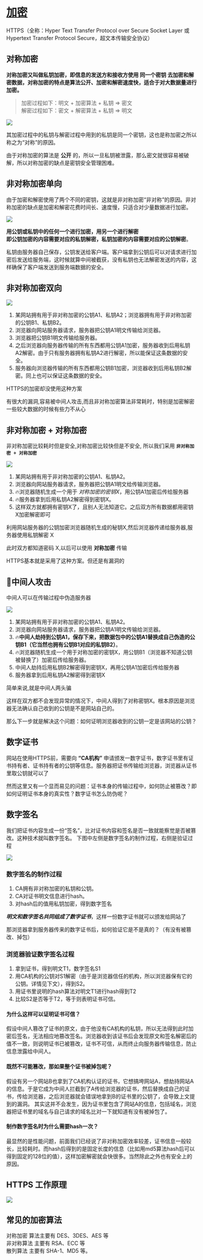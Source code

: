 
# [加密](https://www.cnblogs.com/sxiszero/p/11133747.html)

HTTPS（全称：Hyper Text Transfer Protocol over Secure Socket Layer 或 Hypertext Transfer Protocol Secure，超文本传输安全协议）

## 对称加密
**对称加密又叫做私钥加密，即信息的发送方和接收方使用 同一个密钥 去加密和解密数据，对称加密的特点是算法公开、加密和解密速度快，适合于对大数据量进行加密。**

> 加密过程如下：明文 + 加密算法 + 私钥 => 密文  
> 解密过程如下：密文 + 解密算法 + 私钥 => 明文

<img src="img/611089-20190704172932212-1865243822.png"/>


其加密过程中的私钥与解密过程中用到的私钥是同一个密钥，这也是称加密之所以称之为“对称”的原因。

由于对称加密的算法是 **公开** 的，所以一旦私钥被泄露，那么密文就很容易被破解，所以对称加密的缺点是密钥安全管理困难。

## 非对称加密单向

由于加密和解密使用了两个不同的密钥，这就是非对称加密“非对称”的原因。非对称加密的缺点是加密和解密花费时间长、速度慢，只适合对少量数据进行加密。

<img src="img/611089-20190704172950412-1093634792.png"/>

**用公钥或私钥中的任何一个进行加密，用另一个进行解密    
即公钥加密的内容需要对应的私钥解密，私钥加密的内容需要对应的公钥解密**。

私钥由服务器自己保存，公钥发送给客户端。客户端拿到公钥后可以对请求进行加密后发送给服务端，这时候就算中间被截获，没有私钥也无法解密发送的内容，这样确保了客户端发送到服务端数据的安全。



## 非对称加密双向

<img src="img/611089-20190704173037022-575825113.png"/>

1. 某网站拥有用于非对称加密的公钥A1、私钥A2；浏览器拥有用于非对称加密的公钥B1、私钥B2。
2. 浏览器向网站服务器请求，服务器把公钥A1明文传输给浏览器。
3. 浏览器把公钥B1明文传输给服务器。
4. 之后浏览器向服务器传输的所有东西都用公钥A1加密，服务器收到后用私钥A2解密。由于只有服务器拥有私钥A2进行解密，所以能保证这条数据的安全。
5. 服务器向浏览器传输的所有东西都用公钥B1加密，浏览器收到后用私钥B2解密。同上也可以保证这条数据的安全。  


HTTPS的加密却没使用这种方案
  
有很大的漏洞,容易被中间人攻击,而且非对称加密算法非常耗时，特别是加密解密一些较大数据的时候有些力不从心

## 非对称加密 + 对称加密
非对称加密比较耗时但是安全,对称加密比较快但是不安全, 所以我们采用 **`非对称加密 + 对称加密`**

<img src="img/611089-20190704173049712-841772692.png"/>

1. 某网站拥有用于非对称加密的公钥A1、私钥A2。
2. 浏览器向网站服务器请求，服务器把公钥A1明文给传输浏览器。
3. 🔥浏览器随机生成一个用于 *对称加密的密钥X*，用公钥A1加密后传给服务器
4. 🔥服务器拿到后用私钥A2解密得到密钥X。
5. 这样双方就都拥有密钥X了，且别人无法知道它。之后双方所有数据都用密钥X加密解密即可

利用网站服务器的公钥加密浏览器随机生成的秘钥X,然后浏览器传递给服务器,服务器使用私钥解密 X

此时双方都知道密码 X,以后可以使用 **对称加密** 传输

HTTPS基本就是采用了这种方案。但还是有漏洞的

## 🚀中间人攻击
中间人可以在传输过程中伪造服务器

<img src="img/611089-20190704173100652-22100951.png"/>

1. 某网站拥有用于非对称加密的公钥A1、私钥A2。
2. 浏览器向网站服务器请求，服务器把公钥A1明文传输给浏览器。
3. 🔥**中间人劫持到公钥A1，保存下来，把数据包中的公钥A1替换成自己伪造的公钥B1（它当然也拥有公钥B1对应的私钥B2）**。
4. 🔥浏览器随机生成一个用于对称加密的密钥X，用公钥B1（浏览器不知道公钥被替换了）加密后传给服务器。
5. 中间人劫持后用私钥B2解密得到密钥X，再用公钥A1加密后传给服务器
6. 服务器拿到后用私钥A2解密得到密钥X

简单来说,就是中间人两头骗

这样在双方都不会发现异常的情况下，中间人得到了对称密钥X。根本原因是浏览器无法确认自己收到的公钥是不是网站自己的。

那么下一步就是解决这个问题：如何证明浏览器收到的公钥一定是该网站的公钥？

## 数字证书

网站在使用HTTPS前，需要向 **“CA机构”** 申请颁发一数字证书，数字证书里有证书持有者、证书持有者的公钥等信息。服务器把证书传输给浏览器，浏览器从证书里取公钥就可以了

然而这里又有一个显而易见的问题：证书本身的传输过程中，如何防止被篡改？即如何证明证书本身的真实性？数字证书怎么防伪呢？

## 数字签名

我们把证书内容生成一份“签名”，比对证书内容和签名是否一致就能察觉是否被篡改。这种技术就叫数字签名。
下图中左侧是数字签名的制作过程，右侧是验证过程

<img src="img/611089-20190704173241563-445049817.png"/>

### 数字签名的制作过程

1. CA拥有非对称加密的私钥和公钥。
2. CA对证书明文信息进行hash。
3. 对hash后的值用私钥加密，得到数字签名

***明文和数字签名共同组成了数字证书***，这样一份数字证书就可以颁发给网站了

那浏览器拿到服务器传来的数字证书后，如何验证它是不是真的？（有没有被篡改、掉包）

### 浏览器验证数字签名过程
1. 拿到证书，得到明文T1，数字签名S1
2. 用CA机构的公钥对S1解密（由于是浏览器信任的机构，所以浏览器保有它的公钥。详情见下文），得到S2。
3. 用证书里说明的hash算法对明文T1进行hash得到T2
4. 比较S2是否等于T2，等于则表明证书可信。

#### 为什么这样可以证明证书可信？
假设中间人篡改了证书的原文，由于他没有CA机构的私钥，所以无法得到此时加密后签名，无法相应地篡改签名。浏览器收到该证书后会发现原文和签名解密后的值不一致，则说明证书已被篡改，证书不可信，从而终止向服务器传输信息，防止信息泄露给中间人。

#### 既然不可能篡改，那如果整个证书被掉包呢？
假设有另一个网站B也拿到了CA机构认证的证书，它想搞垮网站A，想劫持网站A的信息。于是它成为中间人拦截到了A传给浏览器的证书，然后替换成自己的证书，传给浏览器，之后浏览器就会错误地拿到B的证书里的公钥了，会导致上文提到的漏洞。
其实这并不会发生，因为证书里包含了网站A的信息，包括域名，浏览器把证书里的域名与自己请求的域名比对一下就知道有没有被掉包了。

#### 制作数字签名时为什么需要hash一次？
最显然的是性能问题，前面我们已经说了非对称加密效率较差，证书信息一般较长，比较耗时。而hash后得到的是固定长度的信息（比如用md5算法hash后可以得到固定的128位的值），这样加密解密就会快很多。当然除此之外也有安全上的原因。


## HTTPS 工作原理

<img src="img/611089-20190704173337291-1775767129.png"/>

## 常见的加密算法
对称加密 算法主要有 DES、3DES、AES 等  
非对称算法 主要有 RSA、ECC 等  
散列算法 主要有 SHA-1、MD5 等。  

